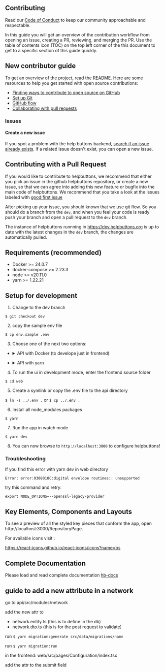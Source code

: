 ## Contributing

Read our [Code of Conduct](./CODE_OF_CONDUCT.md) to keep our community approachable and respectable.

In this guide you will get an overview of the contribution workflow from opening an issue, creating a PR, reviewing, and merging the PR.
Use the table of contents icon (TOC) on the top left corner of the this document to get to a specific section of this guide quickly.

## New contributor guide

To get an overview of the project, read the [README](README.md). Here are some resources to help you get started with open source contributions:

- [Finding ways to contribute to open source on GitHub](https://docs.github.com/en/get-started/exploring-projects-on-github/finding-ways-to-contribute-to-open-source-on-github)
- [Set up Git](https://docs.github.com/en/get-started/quickstart/set-up-git)
- [GitHub flow](https://docs.github.com/en/get-started/quickstart/github-flow)
- [Collaborating with pull requests](https://docs.github.com/en/github/collaborating-with-pull-requests)


### Issues

#### Create a new issue

If you spot a problem with the help buttons backend, [search if an issue already exists](https://docs.github.com/en/github/searching-for-information-on-github/searching-on-github/searching-issues-and-pull-requests#search-by-the-title-body-or-comments). If a related issue doesn't exist, you can open a new issue.

## Contributing with a Pull Request

If you would like to contribute to helpbuttons, we recommend that either you pick an issue in the github helpbuttons repository, or create a new issue, so that we can agree into adding this new feature or bugfix into the main code of helpbuttons. We recommend that you take a look at the issues labeled with [good first issue](https://github.com/helpbuttons/helpbuttons/issues?q=is%3Aopen+is%3Aissue+label%3A%22good+first+issue%22)

After picking up your issue, you should known that we use git flow. So you should do a branch from the `dev`, and when you feel your code is ready push your branch and open a pull request to the `dev` branch.

The instance of helpbuttons runnning in https://dev.helpbuttons.org is up to date with the latest changes in the `dev` branch, the changes are automatically pulled.

## Requirements (recommended)
 - Docker >= 24.0.7
 - docker-compose >= 2.23.3
 - node >= v20.11.0
 - yarn >= 1.22.21 

## Setup for development

1. Change to the dev branch

`$ git checkout dev`

2. copy the sample env file

`$ cp env.sample .env`

3. Choose one of the next two options:

+ <details>
    <summary>API with Docker (to develope just in frontend)</summary>

    >
    >1. Edit .env accordingly.
    >
    > - set `hostName` to `localhost`
    >
    > - set `VERSION` to `dev`
    >
    > - set `API_URL` to `http://localhost:3001/`
    >
    >2. Generate jwt token:
    >
    >`$ docker-compose run api yarn config:genjwt`
    >
    >3. Add the generated string as a `jwtSecret` to the `.env`
    >
    >4. Edit the `docker-compose.yml`, so that the frontend has access to the api, by binding the port 3001
    >
    >```
    > ports: 
    >  - 3001:3001
    >```
    >
    >and make sure api is in the external_network network by uncomenting the line on the networks of the api
    >
    >` - external_network`
    >
    >5. Run api and database:
    >
    >`$ docker-compose up api`
    >
    >6. Run all the migrations / setup the database schema:
    >
    >`$ docker-compose exec api yarn migration:run`
    >
</details>

+ <details>
    <summary>API with yarn</summary>

    >
    >_We recommend that you use our pre-build docker image for postgres, because we added goodies like the [h3](https://github.com/uber/h3) library and gis._
    >
    >3. Edit .env accordingly.
    > set `POSTGRES_HOSTNAME` to `localhost`.
    >
    > set `hostName` to `localhost`
    >
    > set `VERSION` to `dev`
    >
    > set `API_URL` to `http://localhost:3001/`
    >
    >4. You want to be able to access 5432 port on your localhost machine because database still running on docker, so you have to expose it by editing the `docker-compose.yml` file.
    >
    >```
    > ports: 
    >  - 5432:5432
    >```
    >
    >and make sure api is in the external_network network by uncomenting the line on the networks of the db
    >
    >` - external_network`
    >
    >5. Run the database
    >
    >`$ docker-compose up db`
    >
    >6. To run the api in watch mode you need firstly to go into the api directory
    >
    >`$ cd api`
    >
    >7. Create the uploads directory and give the correct permissions
    >
    >`$ mkdir uploads`
    >
    >`$ chmod o+w uploads`
    >
    >8. Install all node_modules packages
    >
    >`$ yarn`
    >
    >9. Generate jwt token:
    >
    >`$ yarn config:genjwt`
    >
    >10. Add the generated string as a `jwtSecret` to the `.env` file
    >
    >11. Create a symlink or copy the .env file to the api directory
    >
    >`$ ln -s ../.env .` or `$ cp ../.env .`
    >
    >12. Run in watch/development mode
    >
    >`$ yarn dev`
    >
    >13. Run all the migrations / setup the database schema:
    >
    >`$ yarn migration:run`
</details>

4. To run the ui in development mode, enter the frontend source folder

`$ cd web`

5. Create a symlink or copy the .env file to the api directory

`$ ln -s ../.env .` or `$ cp ../.env .`

6. Install all node_modules packages

`$ yarn`

7. Run the app in watch mode

`$ yarn dev`

8. You can now browse to `http://localhost:3000` to configure helpbuttons!

### Troubleshooting

If you find this error with yarn dev in web directory

`Error: error:0308010C:digital envelope routines:: unsupported`

try this command and retry:

`export NODE_OPTIONS=--openssl-legacy-provider`

## Key Elements, Components and Layouts

To see a preview of all the styled key pieces that conform the app, open http://localhost:3000/RepositoryPage.

For available icons visit :

https://react-icons.github.io/react-icons/icons?name=bs

## Complete Documentation

Please load and read complete documentation
[hb-docs](https://github.com/helpbuttons/hb-docs)


## guide to add a new attribute in a network

go to api/src/modules/network

add the new attr to 
 - network.entity.ts (this is to define in the db)
 - network.dto.ts (this is for the post request to validate)

run `$ yarn migration:generate src/data/migrations/name`

run `$ yarn migration:run`

in the frontend:
web/src/pages/Configuration/index.tsx

add the attr to the submit field
